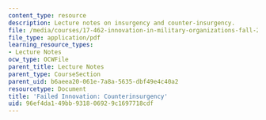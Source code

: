 ```yaml
---
content_type: resource
description: Lecture notes on insurgency and counter-insurgency.
file: /media/courses/17-462-innovation-in-military-organizations-fall-2005/96ef4da149bb931806929c1697718cdf_lec8.pdf
file_type: application/pdf
learning_resource_types:
- Lecture Notes
ocw_type: OCWFile
parent_title: Lecture Notes
parent_type: CourseSection
parent_uid: b6aeea20-061e-7a8a-5635-dbf49e4c40a2
resourcetype: Document
title: 'Failed Innovation: Counterinsurgency'
uid: 96ef4da1-49bb-9318-0692-9c1697718cdf
---
```

